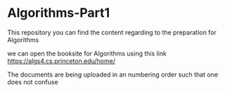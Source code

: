 # Algorithms-Part1
This repository you can find  the content regarding to the preparation for Algorithms

we can open the booksite for Algorithms using this link 
https://algs4.cs.princeton.edu/home/

The documents are being uploaded in an numbering order such that one does not confuse

